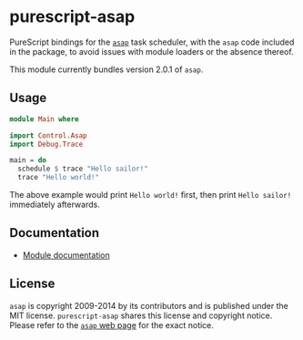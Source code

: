# purescript-asap

PureScript bindings for the
[`asap`](https://github.com/kriskowal/asap) task scheduler, with the
`asap` code included in the package, to avoid issues with module
loaders or the absence thereof.

This module currently bundles version 2.0.1 of `asap`.

## Usage

```purescript
module Main where

import Control.Asap
import Debug.Trace

main = do
  schedule $ trace "Hello sailor!"
  trace "Hello world!"
```

The above example would print `Hello world!` first, then print `Hello
sailor!` immediately afterwards.

## Documentation

* [Module documentation](docs/Module.md)

## License

`asap` is copyright 2009-2014 by its contributors and is published
under the MIT license. `purescript-asap` shares this license and
copyright notice. Please refer to the
[`asap` web page](https://github.com/kriskowal/asap) for the exact
notice.
